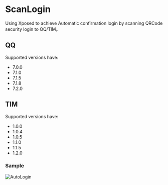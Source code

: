 # ScanLogin
Using Xposed to achieve Automatic confirmation login by scanning QRCode security login to QQ/TIM。

## QQ
Supported versions have:
- 7.0.0
- 7.1.0
- 7.1.5
- 7.1.8
- 7.2.0


## TIM
Supported versions have:
- 1.0.0
- 1.0.4
- 1.0.5
- 1.1.0
- 1.1.5
- 1.2.0


### Sample
![AutoLogin](http://ovlhlis72.bkt.clouddn.com/1507769568020.gif)
